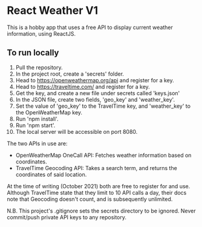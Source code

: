 # React Weather V1

This is a hobby app that uses a free API to display current weather information, using ReactJS.

## To run locally

1. Pull the repository.
2. In the project root, create a 'secrets' folder.
3. Head to https://openweathermap.org/api and register for a key.
3. Head to https://traveltime.com/ and register for a key.
4. Get the key, and create a new file under secrets called 'keys.json'
5. In the JSON file, create two fields, 'geo_key' and 'weather_key'.
6. Set the value of 'geo_key' to the TravelTime key, and 'weather_key' to the OpenWeatherMap key.
7. Run 'npm install'.
8. Run 'npm start'.
9. The local server will be accessible on port 8080.

The two APIs in use are:
  * OpenWeatherMap OneCall API: Fetches weather information based on coordinates.
  * TravelTime Geocoding API: Takes a search term, and returns the coordinates of said location.

At the time of writing (October 2021) both are free to register for and use. Although TravelTime state that they limit to 10 API calls a day, their docs note that Geocoding doesn't count, and is subsequently unlimited.

N.B. This project's .gitignore sets the secrets directory to be ignored. Never commit/push private API keys to any repository.